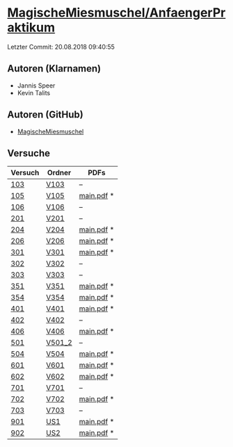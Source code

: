 # [MagischeMiesmuschel/AnfaengerPraktikum](https://github.com/MagischeMiesmuschel/AnfaengerPraktikum)

Letzter Commit: 20.08.2018 09:40:55

## Autoren (Klarnamen)
- Jannis Speer
- Kevin Talits

## Autoren (GitHub)
- [MagischeMiesmuschel](https://github.com/MagischeMiesmuschel)

## Versuche

|        Versuch         |                                        Ordner                                        |                                                                                    PDFs                                                                                     |
|------------------------|--------------------------------------------------------------------------------------|-----------------------------------------------------------------------------------------------------------------------------------------------------------------------------|
|[103](../../versuch/103)|[V103](https://github.com/MagischeMiesmuschel/AnfaengerPraktikum/tree/master/V103)    |–                                                                                                                                                                            |
|[105](../../versuch/105)|[V105](https://github.com/MagischeMiesmuschel/AnfaengerPraktikum/tree/master/V105)    |[main.pdf](https://docs.google.com/viewer?url=https://raw.githubusercontent.com/NicoWeio/awesome-ap-pdfs/main/MagischeMiesmuschel%E2%88%95AnfaengerPraktikum/105/main.pdf) \*|
|[106](../../versuch/106)|[V106](https://github.com/MagischeMiesmuschel/AnfaengerPraktikum/tree/master/V106)    |–                                                                                                                                                                            |
|[201](../../versuch/201)|[V201](https://github.com/MagischeMiesmuschel/AnfaengerPraktikum/tree/master/V201)    |–                                                                                                                                                                            |
|[204](../../versuch/204)|[V204](https://github.com/MagischeMiesmuschel/AnfaengerPraktikum/tree/master/V204)    |[main.pdf](https://docs.google.com/viewer?url=https://raw.githubusercontent.com/NicoWeio/awesome-ap-pdfs/main/MagischeMiesmuschel%E2%88%95AnfaengerPraktikum/204/main.pdf) \*|
|[206](../../versuch/206)|[V206](https://github.com/MagischeMiesmuschel/AnfaengerPraktikum/tree/master/V206)    |[main.pdf](https://docs.google.com/viewer?url=https://raw.githubusercontent.com/NicoWeio/awesome-ap-pdfs/main/MagischeMiesmuschel%E2%88%95AnfaengerPraktikum/206/main.pdf) \*|
|[301](../../versuch/301)|[V301](https://github.com/MagischeMiesmuschel/AnfaengerPraktikum/tree/master/V301)    |[main.pdf](https://docs.google.com/viewer?url=https://raw.githubusercontent.com/NicoWeio/awesome-ap-pdfs/main/MagischeMiesmuschel%E2%88%95AnfaengerPraktikum/301/main.pdf) \*|
|[302](../../versuch/302)|[V302](https://github.com/MagischeMiesmuschel/AnfaengerPraktikum/tree/master/V302)    |–                                                                                                                                                                            |
|[303](../../versuch/303)|[V303](https://github.com/MagischeMiesmuschel/AnfaengerPraktikum/tree/master/V303)    |–                                                                                                                                                                            |
|[351](../../versuch/351)|[V351](https://github.com/MagischeMiesmuschel/AnfaengerPraktikum/tree/master/V351)    |[main.pdf](https://docs.google.com/viewer?url=https://raw.githubusercontent.com/NicoWeio/awesome-ap-pdfs/main/MagischeMiesmuschel%E2%88%95AnfaengerPraktikum/351/main.pdf) \*|
|[354](../../versuch/354)|[V354](https://github.com/MagischeMiesmuschel/AnfaengerPraktikum/tree/master/V354)    |[main.pdf](https://docs.google.com/viewer?url=https://raw.githubusercontent.com/NicoWeio/awesome-ap-pdfs/main/MagischeMiesmuschel%E2%88%95AnfaengerPraktikum/354/main.pdf) \*|
|[401](../../versuch/401)|[V401](https://github.com/MagischeMiesmuschel/AnfaengerPraktikum/tree/master/V401)    |[main.pdf](https://docs.google.com/viewer?url=https://raw.githubusercontent.com/NicoWeio/awesome-ap-pdfs/main/MagischeMiesmuschel%E2%88%95AnfaengerPraktikum/401/main.pdf) \*|
|[402](../../versuch/402)|[V402](https://github.com/MagischeMiesmuschel/AnfaengerPraktikum/tree/master/V402)    |–                                                                                                                                                                            |
|[406](../../versuch/406)|[V406](https://github.com/MagischeMiesmuschel/AnfaengerPraktikum/tree/master/V406)    |[main.pdf](https://docs.google.com/viewer?url=https://raw.githubusercontent.com/NicoWeio/awesome-ap-pdfs/main/MagischeMiesmuschel%E2%88%95AnfaengerPraktikum/406/main.pdf) \*|
|[501](../../versuch/501)|[V501_2](https://github.com/MagischeMiesmuschel/AnfaengerPraktikum/tree/master/V501_2)|–                                                                                                                                                                            |
|[504](../../versuch/504)|[V504](https://github.com/MagischeMiesmuschel/AnfaengerPraktikum/tree/master/V504)    |[main.pdf](https://docs.google.com/viewer?url=https://raw.githubusercontent.com/NicoWeio/awesome-ap-pdfs/main/MagischeMiesmuschel%E2%88%95AnfaengerPraktikum/504/main.pdf) \*|
|[601](../../versuch/601)|[V601](https://github.com/MagischeMiesmuschel/AnfaengerPraktikum/tree/master/V601)    |[main.pdf](https://docs.google.com/viewer?url=https://raw.githubusercontent.com/NicoWeio/awesome-ap-pdfs/main/MagischeMiesmuschel%E2%88%95AnfaengerPraktikum/601/main.pdf) \*|
|[602](../../versuch/602)|[V602](https://github.com/MagischeMiesmuschel/AnfaengerPraktikum/tree/master/V602)    |[main.pdf](https://docs.google.com/viewer?url=https://raw.githubusercontent.com/NicoWeio/awesome-ap-pdfs/main/MagischeMiesmuschel%E2%88%95AnfaengerPraktikum/602/main.pdf) \*|
|[701](../../versuch/701)|[V701](https://github.com/MagischeMiesmuschel/AnfaengerPraktikum/tree/master/V701)    |–                                                                                                                                                                            |
|[702](../../versuch/702)|[V702](https://github.com/MagischeMiesmuschel/AnfaengerPraktikum/tree/master/V702)    |[main.pdf](https://docs.google.com/viewer?url=https://raw.githubusercontent.com/NicoWeio/awesome-ap-pdfs/main/MagischeMiesmuschel%E2%88%95AnfaengerPraktikum/702/main.pdf) \*|
|[703](../../versuch/703)|[V703](https://github.com/MagischeMiesmuschel/AnfaengerPraktikum/tree/master/V703)    |–                                                                                                                                                                            |
|[901](../../versuch/901)|[US1](https://github.com/MagischeMiesmuschel/AnfaengerPraktikum/tree/master/US1)      |[main.pdf](https://docs.google.com/viewer?url=https://raw.githubusercontent.com/NicoWeio/awesome-ap-pdfs/main/MagischeMiesmuschel%E2%88%95AnfaengerPraktikum/901/main.pdf) \*|
|[902](../../versuch/902)|[US2](https://github.com/MagischeMiesmuschel/AnfaengerPraktikum/tree/master/US2)      |[main.pdf](https://docs.google.com/viewer?url=https://raw.githubusercontent.com/NicoWeio/awesome-ap-pdfs/main/MagischeMiesmuschel%E2%88%95AnfaengerPraktikum/902/main.pdf) \*|
